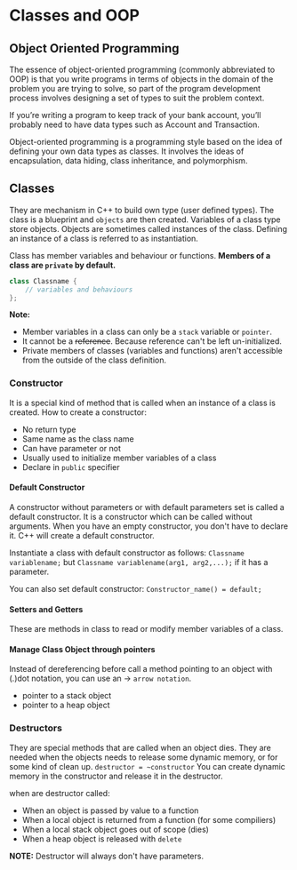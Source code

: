 # Classes and OOP
## Object Oriented Programming

The essence of object-oriented programming (commonly abbreviated to OOP) is that you write programs in terms of objects in the domain of the problem you are trying to solve, so part of the program development process involves designing a set of types to suit the problem context. 

If you’re writing a program to keep track of your bank account, you’ll probably need to have data types such as Account and Transaction.

Object-oriented programming is a programming style based on the idea of defining your own data types as classes. It involves the ideas of encapsulation, data hiding, class inheritance, and polymorphism.

## Classes

They are mechanism in C++ to build own type (user defined types). The class is a blueprint and `objects` are then created. Variables of a class type store objects. Objects are sometimes called instances of the class. Defining an instance of a class is referred to as instantiation.

Class has member variables and behaviour or functions. **Members of a class are `private` by default.**

```c++
class Classname {
    // variables and behaviours
};
```

**Note:**
* Member variables in a class can only be a `stack` variable or `pointer`. 
* It cannot be a <strike>reference</strike>. Because reference can't be left un-initialized.
* Private members of classes (variables and functions) aren't accessible from the outside of the class definition.

### Constructor

It is a special kind of method that is called when an instance of a class is created. How to create a constructor:
* No return type
* Same name as the class name
* Can have parameter or not
* Usually used to initialize member variables of a class
* Declare in `public` specifier

####  Default Constructor

A constructor without parameters or with default parameters set is called a default constructor. It is a constructor which can be called without arguments. When you have an empty constructor, you don't have to declare it. C++ will create a default constructor.

Instantiate a class with default constructor as follows: `Classname variablename;` but `Classname variablename(arg1, arg2,...);` if it has a parameter.

You can also set default constructor: `Constructor_name() = default;`

#### Setters and Getters

These are methods in class to read or modify member variables of a class.

#### Manage Class Object through  pointers
Instead of dereferencing before call a method pointing to an object with (.)dot notation, you can use an -> `arrow notation`. 

* pointer to a stack object
* pointer to a heap object

### Destructors

They are special methods that are called when an object dies. They are needed when the objects needs to release some dynamic memory, or for some kind of clean up. `destructor = ~constructor` You can create dynamic memory in the constructor and release it in the destructor.

when are destructor called:
* When an object is passed by value to a function
* When a local object is returned from a function (for some compiliers)
* When a local stack object goes out of scope (dies)
* When a heap object is released with `delete`

**NOTE:** Destructor will always don't have parameters.